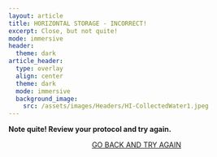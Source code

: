 ```yaml
---
layout: article
title: HORIZONTAL STORAGE - INCORRECT!
excerpt: Close, but not quite!
mode: immersive
header:
  theme: dark
article_header:
  type: overlay
  align: center
  theme: dark
  mode: immersive
  background_image:
    src: /assets/images/Headers/HI-CollectedWater1.jpeg
---
```


**Note quite! Review your protocol and try again.**


<p align="center">
<a class="button button--outline-primary button--pill" href="HorizontalCollection1">GO BACK AND TRY AGAIN</a></p>